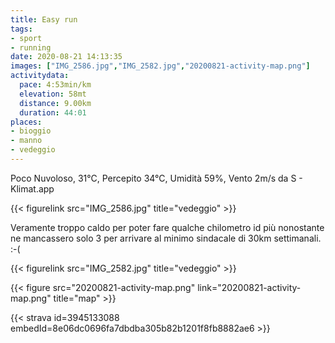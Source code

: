 ```yaml
---
title: Easy run
tags:
- sport
- running
date: 2020-08-21 14:13:35
images: ["IMG_2586.jpg","IMG_2582.jpg","20200821-activity-map.png"]
activitydata:
  pace: 4:53min/km
  elevation: 58mt
  distance: 9.00km
  duration: 44:01
places:
- bioggio
- manno
- vedeggio
---
```


Poco Nuvoloso, 31°C, Percepito 34°C, Umidità 59%, Vento 2m/s da S - Klimat.app

<!--more-->

{{< figurelink src="IMG_2586.jpg" title="vedeggio" >}}

Veramente troppo caldo per poter fare qualche chilometro id più nonostante ne mancassero solo 3 per arrivare al minimo sindacale di 30km settimanali. :-(

{{< figurelink src="IMG_2582.jpg" title="vedeggio" >}}

{{< figure src="20200821-activity-map.png" link="20200821-activity-map.png" title="map" >}}


{{< strava id=3945133088 embedId=8e06dc0696fa7dbdba305b82b1201f8fb8882ae6 >}}
